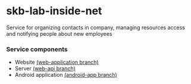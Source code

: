 # skb-lab-inside-net
Service for organizing contacts in company, managing resources access and notifying people about new employees
### Service components
- Website [(web-application branch)](https://github.com/Sc222/skb-lab-inside-net/tree/web-application)
- Server [(web-api branch)](https://github.com/Sc222/skb-lab-inside-net/tree/web-api)
- Android application [(android-app branch)](https://github.com/Sc222/skb-lab-inside-net/tree/android-app)
